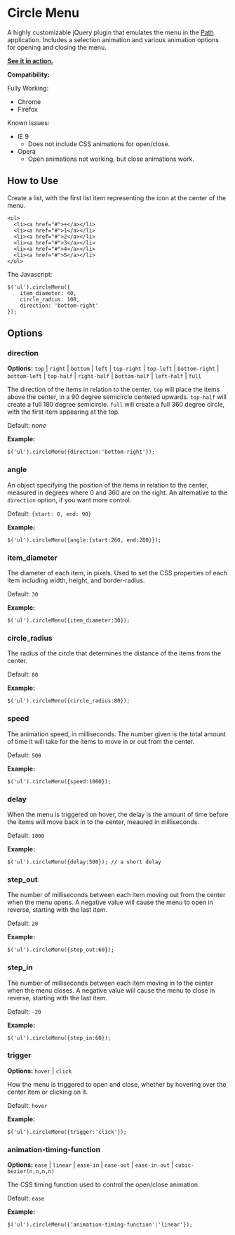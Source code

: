 ﻿Circle Menu
===========

A highly customizable jQuery plugin that emulates the menu in the [Path][] application.  Includes a 
selection animation and various animation options for opening and closing the menu.

**[See it in action.][demo]**

**Compatibility:**

Fully Working:

* Chrome
* Firefox

Known Issues:

* IE 9 
  * Does not include CSS animations for open/close.
* Opera
  * Open animations not working, but close animations work.

[Path]: https://path.com/
[demo]: http://zikes.github.com/circle-menu/

How to Use
----------

Create a list, with the first list item representing the icon at the center of the menu.

    <ul>
      <li><a href="#">+</a></li>
      <li><a href="#">1</a></li>
      <li><a href="#">2</a></li>
      <li><a href="#">3</a></li>
      <li><a href="#">4</a></li>
      <li><a href="#">5</a></li>
    </ul>

The Javascript:

    $('ul').circleMenu({
        item_diameter: 40,
        circle_radius: 100,
        direction: 'bottom-right'
    });

Options
-------

### direction

**Options:** `top` | `right` | `bottom` | `left` | `top-right` | `top-left` | `bottom-right` | `bottom-left` | 
`top-half` | `right-half` | `bottom-half` | `left-half` | `full`

The direction of the items in relation to the center.  `top` will place the items above the center, 
in a 90 degree semicircle centered upwards.  `top-half` will create a full 180 degree semicircle.
`full` will create a full 360 degree circle, with the first item appearing at the top.

Default: _none_

**Example:**

    $('ul').circleMenu({direction:'bottom-right'});

### angle

An object specifying the position of the items in relation to the center, measured in degrees where 
0 and 360 are on the right.  An alternative to the `direction` option, if you want more control.

Default: `{start: 0, end: 90}`

**Example:**

    $('ul').circleMenu({angle:{start:260, end:280}});

### item_diameter

The diameter of each item, in pixels.  Used to set the CSS properties of each item including width,
height, and border-radius.

Default: `30`

**Example:**

    $('ul').circleMenu({item_diameter:30});

### circle_radius

The radius of the circle that determines the distance of the items from the center.

Default: `80`

**Example:**

    $('ul').circleMenu({circle_radius:80});

### speed

The animation speed, in milliseconds.  The number given is the total amount of time it will take for
the items to move in or out from the center.

Default: `500`

**Example:**

    $('ul').circleMenu({speed:1000});

### delay

When the menu is triggered on hover, the delay is the amount of time before the items will move back
in to the center, meaured in milliseconds.

Default: `1000`

**Example:**

    $('ul').circleMenu({delay:500}); // a short delay

### step_out

The number of milliseconds between each item moving out from the center when the menu opens.  A
negative value will cause the menu to open in reverse, starting with the last item.

Default: `20`

**Example:**

    $('ul').circleMenu({step_out:60});

### step_in

The number of milliseconds between each item moving in to the center when the menu closes.  A
negative value will cause the menu to close in reverse, starting with the last item.

Default: `-20`

**Example:**

    $('ul').circleMenu({step_in:60});

### trigger

**Options:** `hover` | `click`

How the menu is triggered to open and close, whether by hovering over the center item or clicking 
on it.

Default: `hover`

**Example:**

    $('ul').circleMenu({trigger:'click'});

### animation-timing-function

**Options:** `ease` | `linear` | `ease-in` | `ease-out` | `ease-in-out` | `cubic-bezier(n,n,n,n)`

The CSS timing function used to control the open/close animation.

Default: `ease`

**Example:**

    $('ul').circleMenu({'animation-timing-function':'linear'});